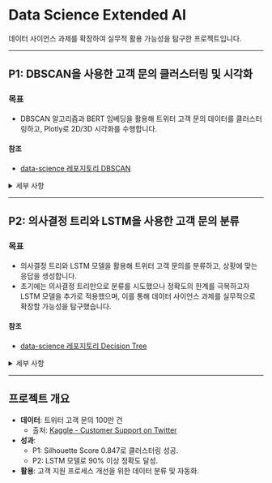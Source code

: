 # Data Science Extended AI

데이터 사이언스 과제를 확장하여 실무적 활용 가능성을 탐구한 프로젝트입니다.

---

## P1: DBSCAN을 사용한 고객 문의 클러스터링 및 시각화

### 목표

- DBSCAN 알고리즘과 BERT 임베딩을 활용해 트위터 고객 문의 데이터를 클러스터링하고, Plotly로 2D/3D 시각화를 수행합니다.

#### 참조
- [data-science 레포지토리 DBSCAN](https://github.com/kimye0808/data-science?tab=readme-ov-file#%EA%B3%BC%EC%A0%9C-3-dbscan%EC%9D%84-%EC%82%AC%EC%9A%A9%ED%95%9C-%ED%81%B4%EB%9F%AC%EC%8A%A4%ED%84%B0%EB%A7%81)

<details>
<summary>세부 사항</summary>

### 요구 사항
- 트위터 고객 문의 데이터 전처리 및 클러스터링
- 입력 데이터: `customer_support_twitter.csv`
- 출력: 클러스터링 통계, 2D/3D HTML 시각화 파일

### 실행 방법
```bash
python clustering_visualization_main.py
```
- 입력 파일은 `dataset/twcs/customer_support_twitter.csv`에 위치해야 함.

### 예시
```bash
python clustering_visualization_main.py
```

### 코드 설명
이 코드는 트위터 고객 문의 데이터를 클러스터링하고 시각화합니다. 주요 구성 요소는 다음과 같습니다:

- **`preprocess_text(texts)`**: 텍스트에서 URL, 멘션, 해시태그를 제거하고 불용어 필터링 및 표제어 처리를 수행합니다.
- **`BERTEmbedding` 클래스**: BERT를 사용해 텍스트를 임베딩으로 변환합니다. 배치 처리를 지원하며, 최대 길이는 128로 제한됩니다.
- **`dbscan(db, eps, minPts)`**: 직접 구현한 DBSCAN 알고리즘으로, 코사인 유사도를 기반으로 클러스터를 생성합니다. `eps=0.002`, `minPts=5`로 설정됨.
- **`identify_cluster_types(texts, labels)`**: 클러스터별 키워드를 분석해 유형(예: "배송 문의", "결제 실패")을 식별합니다.
- **시각화**: UMAP과 TSNE로 차원을 축소한 후, Plotly로 2D/3D 인터랙티브 산점도를 생성합니다. 출력 파일은 `clustering_result_main_2d.html` 및 `clustering_result_main_3d.html`.

#### 동작 예시
- **입력 데이터**: 1,000건 샘플링된 고객 문의 텍스트.
- **출력**: 
  - 콘솔: 클러스터 수, 노이즈 수, Silhouette Score (0.847).
  - HTML 파일: 클러스터 유형별 색상으로 구분된 인터랙티브 시각화.

#### 결과 이미지
![P1 결과](png/P1.png)

</details>

---

## P2: 의사결정 트리와 LSTM을 사용한 고객 문의 분류

### 목표
- 의사결정 트리와 LSTM 모델을 활용해 트위터 고객 문의를 분류하고, 상황에 맞는 응답을 생성합니다.  
- 초기에는 의사결정 트리만으로 분류를 시도했으나 정확도의 한계를 극복하고자 LSTM 모델을 추가로 적용했으며, 이를 통해 데이터 사이언스 과제를 실무적으로 확장할 가능성을 탐구했습니다.

#### 참조
- [data-science 레포지토리 Decision Tree](https://github.com/kimye0808/data-science?tab=readme-ov-file#%EA%B3%BC%EC%A0%9C-2-%EA%B2%B0%EC%A0%95-%ED%8A%B8%EB%A6%AC%EB%A5%BC-%EC%82%AC%EC%9A%A9%ED%95%9C-%EB%B6%84%EB%A5%98)

<details>
<summary>세부 사항</summary>

### 요구 사항
- 훈련 데이터로 모델 학습 후 테스트 데이터 분류
- 입력 데이터: `customer_support_twitter.csv`
- 출력: 분류 결과 CSV 및 성능 평가 텍스트 파일

### 실행 방법
```bash
python customer_inquiry_classifier.py
```
- 입력 파일은 `dataset/twcs/customer_support_twitter.csv`에 위치해야 함.

### 코드 설명
이 코드는 고객 문의를 분류하고 응답을 생성합니다. 주요 구성 요소는 다음과 같습니다:

- **`preprocess_data_chunk(chunk)`**: 데이터에 감정 분석과 텍스트 길이 피처를 추가하며, 문의/응답 레이블을 지정합니다.
- **`buildDecisionTree(data, features, classLabel)`**: 정보 이득을 기반으로 의사결정 트리를 생성합니다. 피처는 `text_length`, `sentiment`입니다.
- **`BERTEmbedding` 클래스**: BERT로 텍스트 임베딩을 생성합니다. 배치 크기는 16으로 설정됨.
- **`LSTMClassifier` 클래스**: LSTM 모델을 정의하고 학습합니다. 입력 차원: 768(BERT 출력), 출력 차원: 클래스 수.
- **`suggest_response(predicted_label, text, author_id)`**: 예측 결과와 키워드 기반으로 응답을 제안합니다.
- **`evaluate_and_save_results()`**: 모델 성능(정확도, 정밀도, 재현율)을 평가하고, 결과를 `prediction_results.csv`와 `evaluation_results.txt`에 저장합니다.

#### 동작 예시
- **입력 데이터**: 5,000건 샘플링된 고객 문의.
- **출력**: 
  - `prediction_results.csv`: 텍스트, 예측 레이블, 응답, 작성자 ID.
  - `evaluation_results.txt`: 정확도 90% 이상 등 성능 지표.

#### 결과 이미지
![P2 결과](png/P2.png)

</details>

---

## 프로젝트 개요
- **데이터**: 트위터 고객 문의 100만 건  
  - 출처: [Kaggle - Customer Support on Twitter](https://www.kaggle.com/datasets/thoughtvector/customer-support-on-twitter/data)
- **성과**: 
  - P1: Silhouette Score 0.847로 클러스터링 성공.
  - P2: LSTM 모델로 90% 이상 정확도 달성.
- **활용**: 고객 지원 프로세스 개선을 위한 데이터 분류 및 자동화.